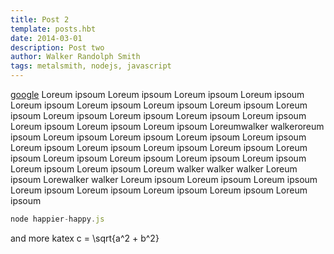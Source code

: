 ```yaml
---
title: Post 2
template: posts.hbt
date: 2014-03-01
description: Post two
author: Walker Randolph Smith
tags: metalsmith, nodejs, javascript
---
```


[google](http://www.google.com) Loreum ipsoum Loreum ipsoum  Loreum ipsoum  Loreum ipsoum Loreum ipsoum
Loreum ipsoum Loreum ipsoum  Loreum ipsoum  Loreum ipsoum Loreum ipsoum
Loreum ipsoum Loreum ipsoum  Loreum ipsoum  Loreum ipsoum Loreum ipsoum
Loreum ipsoum Loreumwalker walkeroreum ipsoum  Loreum ipsoum Loreum ipsoum
Loreum ipsoum Loreum ipsoum  Loreum ipsoum  Loreum ipsoum Loreum ipsoum
Loreum ipsoum Loreum ipsoum  Loreum ipsoum  Loreum ipsoum Loreum ipsoum
Loreum ipsoum Loreum ipsoum  Loreum ipsoum  Loreum walker walker walker
Loreum ipsoum Lorewalker walker  Loreum ipsoum  Loreum ipsoum Loreum ipsoum
Loreum ipsoum Loreum ipsoum  Loreum ipsoum  Loreum ipsoum Loreum ipsoum


```js
node happier-happy.js
```

and more katex
<tex>c = \sqrt{a^2 + b^2}</tex>